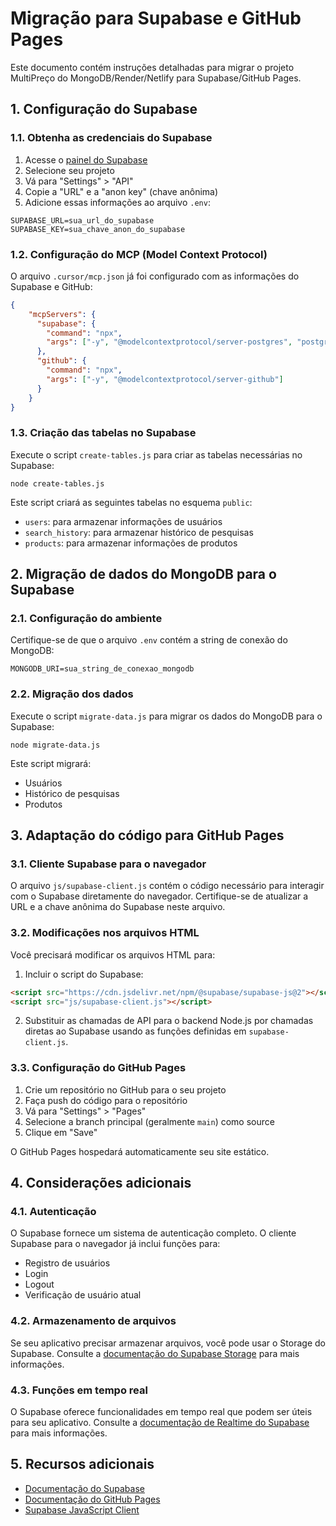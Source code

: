# Migração para Supabase e GitHub Pages

Este documento contém instruções detalhadas para migrar o projeto MultiPreço do MongoDB/Render/Netlify para Supabase/GitHub Pages.

## 1. Configuração do Supabase

### 1.1. Obtenha as credenciais do Supabase

1. Acesse o [painel do Supabase](https://app.supabase.io)
2. Selecione seu projeto
3. Vá para "Settings" > "API"
4. Copie a "URL" e a "anon key" (chave anônima)
5. Adicione essas informações ao arquivo `.env`:

```
SUPABASE_URL=sua_url_do_supabase
SUPABASE_KEY=sua_chave_anon_do_supabase
```

### 1.2. Configuração do MCP (Model Context Protocol)

O arquivo `.cursor/mcp.json` já foi configurado com as informações do Supabase e GitHub:

```json
{
    "mcpServers": {
      "supabase": {
        "command": "npx",
        "args": ["-y", "@modelcontextprotocol/server-postgres", "postgresql://postgres:segundo2863@db.porzplkmrtfvdihcgwvc.supabase.co:5432/postgres"]
      },
      "github": {
        "command": "npx",
        "args": ["-y", "@modelcontextprotocol/server-github"]
      }
    }
}
```

### 1.3. Criação das tabelas no Supabase

Execute o script `create-tables.js` para criar as tabelas necessárias no Supabase:

```
node create-tables.js
```

Este script criará as seguintes tabelas no esquema `public`:
- `users`: para armazenar informações de usuários
- `search_history`: para armazenar histórico de pesquisas
- `products`: para armazenar informações de produtos

## 2. Migração de dados do MongoDB para o Supabase

### 2.1. Configuração do ambiente

Certifique-se de que o arquivo `.env` contém a string de conexão do MongoDB:

```
MONGODB_URI=sua_string_de_conexao_mongodb
```

### 2.2. Migração dos dados

Execute o script `migrate-data.js` para migrar os dados do MongoDB para o Supabase:

```
node migrate-data.js
```

Este script migrará:
- Usuários
- Histórico de pesquisas
- Produtos

## 3. Adaptação do código para GitHub Pages

### 3.1. Cliente Supabase para o navegador

O arquivo `js/supabase-client.js` contém o código necessário para interagir com o Supabase diretamente do navegador. Certifique-se de atualizar a URL e a chave anônima do Supabase neste arquivo.

### 3.2. Modificações nos arquivos HTML

Você precisará modificar os arquivos HTML para:

1. Incluir o script do Supabase:
```html
<script src="https://cdn.jsdelivr.net/npm/@supabase/supabase-js@2"></script>
<script src="js/supabase-client.js"></script>
```

2. Substituir as chamadas de API para o backend Node.js por chamadas diretas ao Supabase usando as funções definidas em `supabase-client.js`.

### 3.3. Configuração do GitHub Pages

1. Crie um repositório no GitHub para o seu projeto
2. Faça push do código para o repositório
3. Vá para "Settings" > "Pages"
4. Selecione a branch principal (geralmente `main`) como source
5. Clique em "Save"

O GitHub Pages hospedará automaticamente seu site estático.

## 4. Considerações adicionais

### 4.1. Autenticação

O Supabase fornece um sistema de autenticação completo. O cliente Supabase para o navegador já inclui funções para:
- Registro de usuários
- Login
- Logout
- Verificação de usuário atual

### 4.2. Armazenamento de arquivos

Se seu aplicativo precisar armazenar arquivos, você pode usar o Storage do Supabase. Consulte a [documentação do Supabase Storage](https://supabase.io/docs/guides/storage) para mais informações.

### 4.3. Funções em tempo real

O Supabase oferece funcionalidades em tempo real que podem ser úteis para seu aplicativo. Consulte a [documentação de Realtime do Supabase](https://supabase.io/docs/guides/realtime) para mais informações.

## 5. Recursos adicionais

- [Documentação do Supabase](https://supabase.io/docs)
- [Documentação do GitHub Pages](https://docs.github.com/en/pages)
- [Supabase JavaScript Client](https://supabase.io/docs/reference/javascript/introduction) 